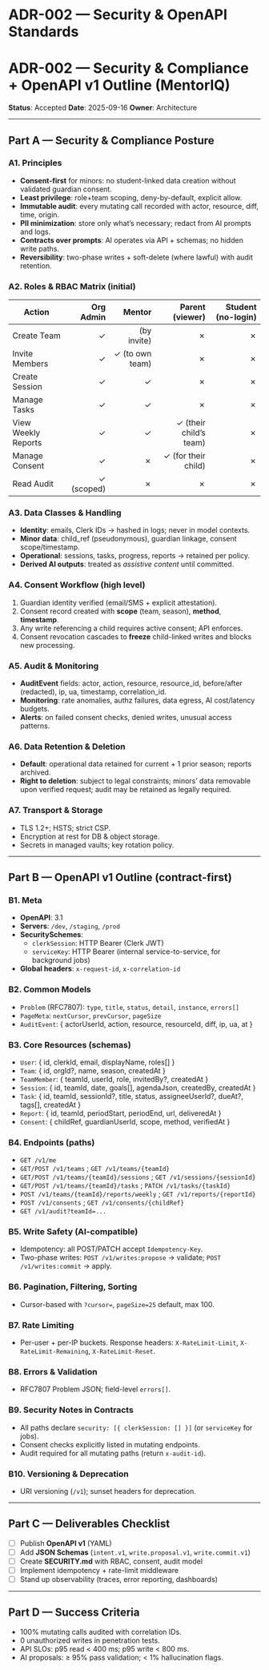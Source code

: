 # ADR-002 — Security & OpenAPI Standards

# ADR-002 — Security & Compliance + OpenAPI v1 Outline (MentorIQ)

**Status**: Accepted
**Date**: 2025-09-16
**Owner**: Architecture

---

## Part A — Security & Compliance Posture

### A1. Principles
- **Consent-first** for minors: no student-linked data creation without validated guardian consent.
- **Least privilege**: role+team scoping, deny-by-default, explicit allow.
- **Immutable audit**: every mutating call recorded with actor, resource, diff, time, origin.
- **PII minimization**: store only what’s necessary; redact from AI prompts and logs.
- **Contracts over prompts**: AI operates via API + schemas; no hidden write paths.
- **Reversibility**: two-phase writes + soft-delete (where lawful) with audit retention.

### A2. Roles & RBAC Matrix (initial)
| Action | Org Admin | Mentor | Parent (viewer) | Student (no-login) |
|---|---:|---:|---:|---:|
| Create Team | ✓ | (by invite) | ✗ | ✗ |
| Invite Members | ✓ | ✓ (to own team) | ✗ | ✗ |
| Create Session | ✓ | ✓ | ✗ | ✗ |
| Manage Tasks | ✓ | ✓ | ✗ | ✗ |
| View Weekly Reports | ✓ | ✓ | ✓ (their child’s team) | ✗ |
| Manage Consent | ✓ | ✗ | ✓ (for their child) | ✗ |
| Read Audit | ✓ (scoped) | ✗ | ✗ | ✗ |

### A3. Data Classes & Handling
- **Identity**: emails, Clerk IDs → hashed in logs; never in model contexts.
- **Minor data**: child_ref (pseudonymous), guardian linkage, consent scope/timestamp.
- **Operational**: sessions, tasks, progress, reports → retained per policy.
- **Derived AI outputs**: treated as *assistive content* until committed.

### A4. Consent Workflow (high level)
1. Guardian identity verified (email/SMS + explicit attestation).
2. Consent record created with **scope** (team, season), **method**, **timestamp**.
3. Any write referencing a child requires active consent; API enforces.
4. Consent revocation cascades to **freeze** child-linked writes and blocks new processing.

### A5. Audit & Monitoring
- **AuditEvent** fields: actor, action, resource, resource_id, before/after (redacted), ip, ua, timestamp, correlation_id.
- **Monitoring**: rate anomalies, authz failures, data egress, AI cost/latency budgets.
- **Alerts**: on failed consent checks, denied writes, unusual access patterns.

### A6. Data Retention & Deletion
- **Default**: operational data retained for current + 1 prior season; reports archived.
- **Right to deletion**: subject to legal constraints; minors’ data removable upon verified request; audit may be retained as legally required.

### A7. Transport & Storage
- TLS 1.2+; HSTS; strict CSP.
- Encryption at rest for DB & object storage.
- Secrets in managed vaults; key rotation policy.

---

## Part B — OpenAPI v1 Outline (contract-first)

### B1. Meta
- **OpenAPI**: 3.1
- **Servers**: `/dev`, `/staging`, `/prod`
- **SecuritySchemes**:
  - `clerkSession`: HTTP Bearer (Clerk JWT)
  - `serviceKey`: HTTP Bearer (internal service-to-service, for background jobs)
- **Global headers**: `x-request-id`, `x-correlation-id`

### B2. Common Models
- `Problem` (RFC7807): `type`, `title`, `status`, `detail`, `instance`, `errors[]`
- `PageMeta`: `nextCursor`, `prevCursor`, `pageSize`
- `AuditEvent`: { actorUserId, action, resource, resourceId, diff, ip, ua, at }

### B3. Core Resources (schemas)
- `User`: { id, clerkId, email, displayName, roles[] }
- `Team`: { id, orgId?, name, season, createdAt }
- `TeamMember`: { teamId, userId, role, invitedBy?, createdAt }
- `Session`: { id, teamId, date, goals[], agendaJson, createdBy, createdAt }
- `Task`: { id, teamId, sessionId?, title, status, assigneeUserId?, dueAt?, tags[], createdAt }
- `Report`: { id, teamId, periodStart, periodEnd, url, deliveredAt }
- `Consent`: { childRef, guardianUserId, scope, method, verifiedAt }

### B4. Endpoints (paths)
- `GET /v1/me`
- `GET/POST /v1/teams` ; `GET /v1/teams/{teamId}`
- `GET/POST /v1/teams/{teamId}/sessions` ; `GET /v1/sessions/{sessionId}`
- `GET/POST /v1/teams/{teamId}/tasks` ; `PATCH /v1/tasks/{taskId}`
- `POST /v1/teams/{teamId}/reports/weekly` ; `GET /v1/reports/{reportId}`
- `POST /v1/consents` ; `GET /v1/consents/{childRef}`
- `GET /v1/audit?teamId=...`

### B5. Write Safety (AI-compatible)
- Idempotency: all POST/PATCH accept `Idempotency-Key`.
- Two-phase writes: `POST /v1/writes:propose` → validate; `POST /v1/writes:commit` → apply.

### B6. Pagination, Filtering, Sorting
- Cursor-based with `?cursor=`, `pageSize=25` default, max 100.

### B7. Rate Limiting
- Per-user + per-IP buckets. Response headers: `X-RateLimit-Limit`, `X-RateLimit-Remaining`, `X-RateLimit-Reset`.

### B8. Errors & Validation
- RFC7807 Problem JSON; field-level `errors[]`.

### B9. Security Notes in Contracts
- All paths declare `security: [{ clerkSession: [] }]` (or `serviceKey` for jobs).
- Consent checks explicitly listed in mutating endpoints.
- Audit required for all mutating paths (return `x-audit-id`).

### B10. Versioning & Deprecation
- URI versioning (`/v1`); sunset headers for deprecation.

---

## Part C — Deliverables Checklist
- [ ] Publish **OpenAPI v1** (YAML)
- [ ] Add **JSON Schemas** (`intent.v1`, `write.proposal.v1`, `write.commit.v1`)
- [ ] Create **SECURITY.md** with RBAC, consent, audit model
- [ ] Implement idempotency + rate-limit middleware
- [ ] Stand up observability (traces, error reporting, dashboards)

---

## Part D — Success Criteria
- 100% mutating calls audited with correlation IDs.
- 0 unauthorized writes in penetration tests.
- API SLOs: p95 read < 400 ms; p95 write < 800 ms.
- AI proposals: ≥ 95% pass validation; < 1% hallucination flags.
